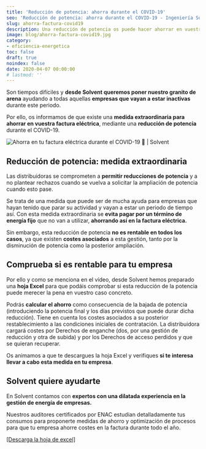 ```yaml
---
title: 'Reducción de potencia: ahorra durante el COVID-19'
seo: 'Reducción de potencia: ahorra durante el COVID-19 - Ingeniería Solvent'
slug: ahorra-factura-covid19
description: Una reducción de potencia os puede hacer ahorrar en vuestra factura eléctrica durante el COVID-19, como medida extraordinaria
image: blog/ahorra-factura-covid19.jpg
category:
- eficiencia-energetica
toc: false
draft: true
noindex: false
date: 2020-04-07 00:00:00
# lastmod: ''
---
```

Son tiempos difíciles y **desde Solvent queremos poner nuestro granito de arena** ayudando a todas aquellas **empresas que vayan a estar inactivas** durante este periodo.

Por ello, os informamos de que existe una **medida extraordinaria para ahorrar en vuestra factura eléctrica**, mediante una **reducción de potencia** durante el COVID-19.

![Ahorra en tu factura eléctrica durante el COVID-19 💸 | Solvent](https://www.youtube.com/watch?v=UDCgelznRtA)

## Reducción de potencia: medida extraordinaria

Las distribuidoras se comprometen a **permitir reducciones de potencia** y a no plantear rechazos cuando se vuelva a solicitar la ampliación de potencia cuando esto pase.

Se trata de una medida que puede ser de mucha ayuda para empresas que  hayan tenido que parar su actividad y vayan a estar un periodo de tiempo así. Con esta medida extraordinaria se **evita pagar por un término de energía fijo** que no van a utilizar, **ahorrando así en la factura eléctrica.**

Sin embargo, esta reducción de potencia **no es rentable en todos los casos**, ya que existen **costes asociados** a esta gestión, tanto por la disminución de potencia como la posterior ampliación.

## Comprueba si es rentable para tu empresa

Por ello y como se menciona en el vídeo, desde Solvent hemos preparado una **hoja Excel** para que podáis comprobar si esta reducción de la potencia puede merecer la pena en vuestro caso concreto.

Podrás **calcular el ahorro** como consecuencia de la bajada de potencia (introduciendo la potencia final y los días previstos que puede durar dicha reducción). Tiene en cuenta los costes asociados a su posterior restablecimiento a las condiciones iniciales de contratación. La distribuidora cargará costes por Derechos de enganche (dos, por una gestión de reducción y otra de subida) y por los Derechos de acceso perdidos y que se quieran recuperar.

Os animamos a que te descargues la hoja Excel y verifiques **si te interesa llevar a cabo esta medida en tu empresa**.

## Solvent quiere ayudarte

En Solvent contamos con **expertos con una dilatada experiencia en la gestión de energía de empresas.**

Nuestros auditores certificados por ENAC estudian detalladamente tus consumos para proponerte medidas de ahorro y optimización de procesos para que  tu empresa ahorre costes en la factura durante todo el año.

[[Descarga la hoja de excel]](blog/reduccion-potencia-solvent.xlsx)
